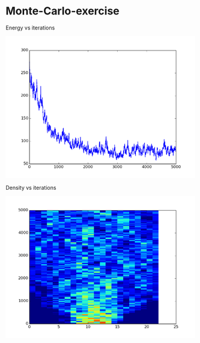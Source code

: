 Monte-Carlo-exercise
====================

Energy vs iterations

![alt tag](https://github.com/user3141/Monte-Carlo-exercise/blob/master/monte_carlo.png)


Density vs iterations

![alt tag](https://github.com/user3141/Monte-Carlo-exercise/blob/master/heatmap.png)
